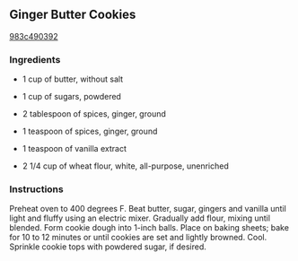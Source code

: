 ## Ginger Butter Cookies

[983c490392](http://www.food.com/recipe/ginger-butter-cookies-402595)

### Ingredients

 - 1 cup of butter, without salt

 - 1 cup of sugars, powdered

 - 2 tablespoon of spices, ginger, ground

 - 1 teaspoon of spices, ginger, ground

 - 1 teaspoon of vanilla extract

 - 2 1/4 cup of wheat flour, white, all-purpose, unenriched

### Instructions

Preheat oven to 400 degrees F. Beat butter, sugar, gingers and vanilla until light and fluffy using an electric mixer. Gradually add flour, mixing until blended. Form cookie dough into 1-inch balls. Place on baking sheets; bake for 10 to 12 minutes or until cookies are set and lightly browned. Cool. Sprinkle cookie tops with powdered sugar, if desired.